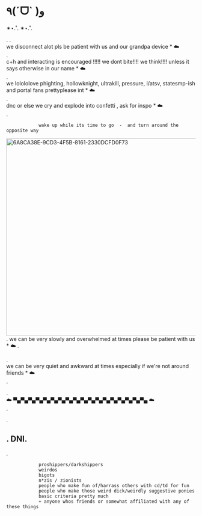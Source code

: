 # ٩(ˊᗜˋ )و
✶⋆.˚.  ✶⋆.˚.  
              
  .                                  .              
                we disconnect alot pls be patient with us and our grandpa device *  ☁️   
.              
                    c+h and interacting is encouraged !!!!! we dont bite!!!! we think!!!! unless it says otherwise in our name *  ☁️   
.              
                      we lolololove phighting, hollowknight, ultrakill, pressure, i/atsv, statesmp-ish and portal fans prettyplease int *  ☁️    
.              
                    dnc or else we cry and explode into confetti , ask for inspo *  ☁️    
.              
                      
              
                                                  
                wake up while its time to go  -  and turn around the opposite way

                
<img width="962" height="525" alt="6A8CA38E-9CD3-4F5B-8161-2330DCFD0F73" src="https://github.com/user-attachments/assets/b92613c7-a618-4768-bc5f-92bf0e14a694" />    
.              
                    we can be very slowly and overwhelmed at times please be patient with us *  ☁️ 
.              
                      
.              
                      we can be very quiet and awkward at times especially if we're not around friends *  ☁️   
.              
                      
.              
                    ☁️   ▀▄▀▄▀▄▀▄▀▄▀▄▀▄▀▄▀▄▀▄▀▄▀▄▀▄▀▄▀▄▀▄▀▄▀▄   ☁️            
.              
                      
.             
                           
##                         .         DNI.        
.              
                      

                                                  
                proshippers/darkshippers 
                weirdos
                bigots
                n*zis / zionists
                people who make fun of/harrass others with cd/td for fun
                people who make those weird dick/weirdly suggestive ponies
                basic criteria pretty much
                + anyone whos friends or somewhat affiliated with any of these things
                

